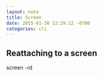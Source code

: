 ```yaml
---
layout: note
title: Screen
date: 2015-01-30 12:29:12 -0700
categories: cli
---
```


## Reattaching to a screen
screen -rd
